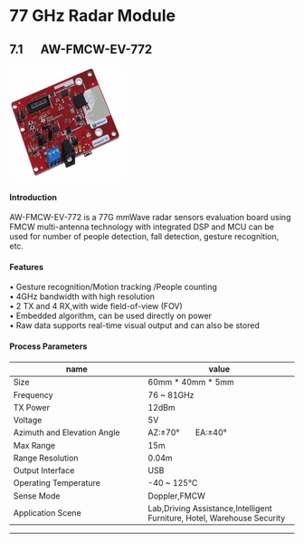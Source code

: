 #   77 GHz Radar Module


## 7.1 &emsp; AW-FMCW-EV-772   
<img src="https://raw.githubusercontent.com/DeepWiSe888/AIWiSeDoc/main/img/AW-FMCW-EV-772.jpg" width="200" height="200"/>

#### Introduction 
AW-FMCW-EV-772 is a 77G mmWave radar sensors evaluation board using FMCW multi-antenna technology with integrated DSP and MCU can be used for number of people detection, fall detection, gesture recognition, etc.
#### Features
&bull; Gesture recognition/Motion tracking /People counting  
&bull; 4GHz bandwidth with high resolution  
&bull; 2 TX and 4 RX,with wide field-of-view (FOV)  
&bull; Embedded algorithm, can be used directly on power  
&bull; Raw data supports real-time visual output and can also be stored  


#### Process Parameters

<style>
table th:first-of-type {
    width: 25%;
}
table th:nth-of-type(2) {
    width: 25%;
}

</style>

| name                          | value                     |
|-------------------------------|---------------------------|
| Size                          | 60mm * 40mm * 5mm         |
| Frequency                     | 76 ~ 81GHz                |
| TX Power                      | 12dBm                     |
| Voltage                       | 5V                        |
| Azimuth and Elevation Angle   | AZ:±70°&emsp;&emsp;EA:±40°|
| Max Range                     | 15m                       |
| Range Resolution              | 0.04m                     |
| Output Interface              | USB                       |
| Operating Temperature         | -40 ~ 125℃               |
| Sense Mode                    | Doppler,FMCW              |
| Application Scene             | Lab,Driving Assistance,Intelligent Furniture, Hotel, Warehouse Security|

----------------------------------------------------------------------------